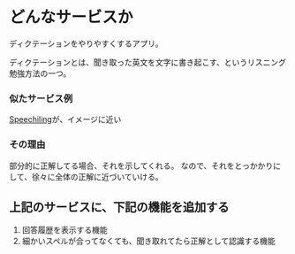 # どんなサービスか
ディクテーションをやりやすくするアプリ。

ディクテーションとは、聞き取った英文を文字に書き起こす、というリスニング勉強方法の一つ。

### 似たサービス例
[Speechiling](https://speechling.com/jp/dictation/english)が、イメージに近い

### その理由
部分的に正解してる場合、それを示してくれる。
なので、それをとっかかりにして、徐々に全体の正解に近づいていける。


## 上記のサービスに、下記の機能を追加する

1. 回答履歴を表示する機能
2. 細かいスペルが合ってなくても、聞き取れてたら正解として認識する機能

